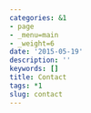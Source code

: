 ```yaml
---
categories: &1
- page
- _menu=main
- _weight=6
date: '2015-05-19'
description: ''
keywords: []
title: Contact
tags: *1
slug: contact
---
```





<script type="text/javascript">var host = (("https:" == document.location.protocol) ? "https://secure." : "http://");document.write(unescape("%3Cscript src='" + host + "wufoo.com/scripts/embed/form.js' type='text/javascript'%3E%3C/script%3E"));</script>
<script type="text/javascript">
var z7x3k1 = new WufooForm();
z7x3k1.initialize({
'userName':'zzamboni', 
'formHash':'z7x3k1', 
'autoResize':true,
'height':'437',
'header':'show'});
z7x3k1.display();
</script>


